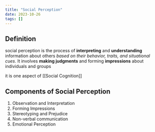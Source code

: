 ```yaml
---
title: "Social Perception"
date: 2023-10-26
tags: []
---
```

## Definition
social perception is the process of **interpreting** and 
**understanding** information about others 
*based on their behavior, traits, and 
situational cues*. It involves **making 
judgments** and forming **impressions** 
about individuals and groups

it is one aspect of [[Social Cognition]]

## Components of Social Perception
1. Observation and Interpretation
2. Forming Impressions
3. Stereotyping and Prejudice
4. Non-verbal communication
5. Emotional Perception
